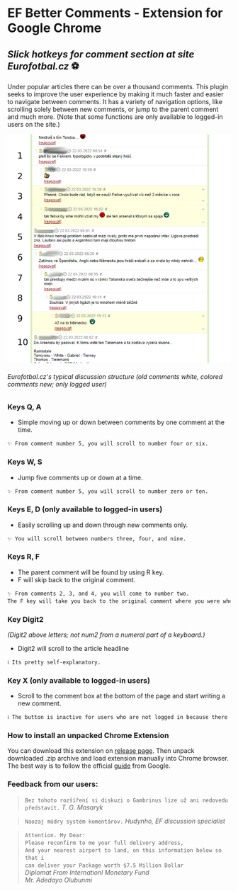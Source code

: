 # EF Better Comments - Extension for Google Chrome

## _Slick hotkeys for comment section at site Eurofotbal.cz_ ⚽

Under popular articles there can be over a thousand comments. This plugin seeks to improve the user experience by making it much faster and easier to navigate between comments. It has a variety of navigation options, like scrolling solely between new comments, or jump to the parent comment and much more. (Note that some functions are only available to logged-in users on the site.)

![](docs/images/EFcz2.png)

###### Eurofotbal.cz's typical discussion structure (old comments white, colored comments new; only logged user)

### Keys Q, A

- Simple moving up or down between comments by one comment at the time.

```sh
✨ From comment number 5, you will scroll to number four or six.
```

### Keys W, S

- Jump five comments up or down at a time.

```sh
✨ From comment number 5, you will scroll to number zero or ten.
```

### Keys E, D (only available to logged-in users)

- Easily scrolling up and down through new comments only.

```sh
✨ You will scroll between numbers three, four, and nine.
```

### Keys R, F

- The parent comment will be found by using R key.
- F will skip back to the original comment.

```sh
✨ From comments 2, 3, and 4, you will come to number two.
The F key will take you back to the original comment where you were when you jumped to the parent.
```

### Key Digit2

_(Digit2 above letters; not num2 from a numeral part of a keyboard.)_

- Digit2 will scroll to the article headline

```sh
ℹ️ Its pretty self-explanatory.
```

### Key X (only available to logged-in users)

- Scroll to the comment box at the bottom of the page and start writing a new comment.

```sh
ℹ️ The button is inactive for users who are not logged in because there is no textarea for them.
```

### How to install an unpacked Chrome Extension

You can download this extension on [release page](https://github.com/Canario5/EfJumpComments/releases). Then unpack downloaded .zip archive and load extension manually into Chrome browser. The best way is to follow the official [guide](https://developer.chrome.com/docs/extensions/mv3/getstarted/#unpacked) from Google.

### Feedback from our users:

> `Bez tohoto rozšíření si diskuzi o Gambrinus lize už ani nedovedu představit.` _T. G. Masaryk_

> `Naozaj múdry systém komentárov.` _Hudynho, EF discussion specialist_

> `Attention. My Dear:`  
> `Please reconfirm to me your full delivery address,`  
> `And your nearest airport to land, on this information below so that i`  
> `can deliver your Package worth $7.5 Million Dollar`  
> _Diplomat From Internationl Monetary Fund_  
> _Mr. Adedayo Olubunmi_
